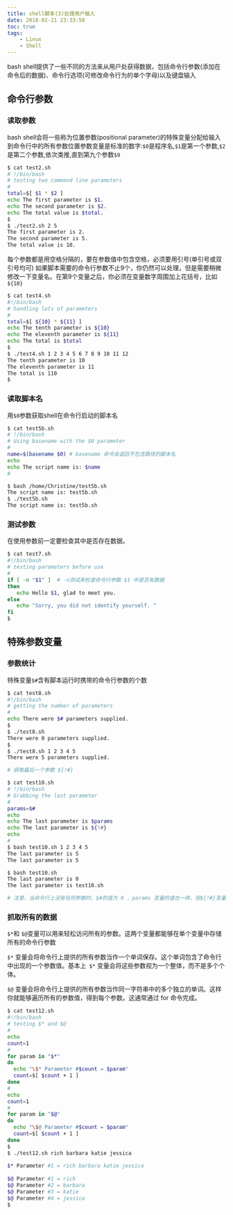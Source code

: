 ```yaml
---
title: shell脚本(3)处理用户输入
date: 2018-02-21 23:33:50
toc: true
tags: 
    - Linux
    - Shell
---
```


bash shell提供了一些不同的方法来从用户处获得数据，包括命令行参数(添加在命令后的数据)、命令行选项(可修改命令行为的单个字母)以及键盘输入

## 命令行参数

### 读取参数

bash shell会将一些称为位置参数(positional parameter)的特殊变量分配给输入到命令行中的所有参数位置参数变量是标准的数字:`$0`是程序名,`$1`是第一个参数,`$2` 是第二个参数,依次类推,直到第九个参数`$9`

```bash
$ cat test2.sh
# !/bin/bash
# testing two command line parameters
# 
total=$[ $1 * $2 ]
echo The first parameter is $1.
echo The second parameter is $2.
echo The total value is $total.
$ 
$ ./test2.sh 2 5
The first parameter is 2.
The second parameter is 5.
The total value is 10.
```
每个参数都是用空格分隔的，要在参数值中包含空格，必须要用引号(单引号或双引号均可)
如果脚本需要的命令行参数不止9个，你仍然可以处理，但是需要稍微修改一下变量名。在第9个变量之后，你必须在变量数字周围加上花括号，比如`${10}`

```bash
$ cat test4.sh 
#!/bin/bash 
# handling lots of parameters 
# 
total=$[ ${10} * ${11} ] 
echo The tenth parameter is ${10} 
echo The eleventh parameter is ${11} 
echo The total is $total 
$  
$ ./test4.sh 1 2 3 4 5 6 7 8 9 10 11 12 
The tenth parameter is 10 
The eleventh parameter is 11 
The total is 110 
$ 
```

### 读取脚本名

用`$0`参数获取shell在命令行启动的脚本名

```bash
$ cat test5b.sh
# !/bin/bash
# Using basename with the $0 parameter
# 
name=$(basename $0) # basename 命令会返回不包含路径的脚本名
echo
echo The script name is: $name
# 

$ bash /home/Christine/test5b.sh 
The script name is: test5b.sh 
$ ./test5b.sh 
The script name is: test5b.sh 
```

### 测试参数

在使用参数前一定要检查其中是否存在数据。

```bash
$ cat test7.sh 
#!/bin/bash 
# testing parameters before use 
# 
if [ -n "$1" ]  # -n测试来检查命令行参数 $1 中是否有数据
then 
   echo Hello $1, glad to meet you. 
else 
   echo "Sorry, you did not identify yourself. " 
fi 
$  
```

## 特殊参数变量

### 参数统计

特殊变量`$#`含有脚本运行时携带的命令行参数的个数

```bash
$ cat test8.sh 
#!/bin/bash 
# getting the number of parameters 
# 
echo There were $# parameters supplied. 
$  
$ ./test8.sh 
There were 0 parameters supplied. 
$  
$ ./test8.sh 1 2 3 4 5 
There were 5 parameters supplied. 
```

```bash
# 获取最后一个参数 ${!#}

$ cat test10.sh
# !/bin/bash
# Grabbing the last parameter
# 
params=$#
echo
echo The last parameter is $params
echo The last parameter is ${!#}
echo
# 
$ bash test10.sh 1 2 3 4 5 
The last parameter is 5 
The last parameter is 5 

$ bash test10.sh 
The last parameter is 0 
The last parameter is test10.sh 

# 注意，当命令行上没有任何参数时，$#的值为 0 ，params 变量的值也一样，但${!#}变量会返回命令行用到的脚本名
```

### 抓取所有的数据

`$*`和 `$@`变量可以用来轻松访问所有的参数。这两个变量都能够在单个变量中存储所有的命令行参数

`$*` 变量会将命令行上提供的所有参数当作一个单词保存。这个单词包含了命令行中出现的一个参数值。基本上` $*` 变量会将这些参数视为一个整体，而不是多个个体。

`$@` 变量会将命令行上提供的所有参数当作同一字符串中的多个独立的单词。这样你就能够遍历所有的参数值，得到每个参数。这通常通过 for 命令完成。
```bash
$ cat test12.sh
#!/bin/bash
# testing $* and $@
#
echo
count=1
#
for param in "$*"
do
  echo "\$* Parameter #$count = $param"
  count=$[ $count + 1 ]
done
#
echo
count=1
#
for param in "$@"
do
  echo "\$@ Parameter #$count = $param"
  count=$[ $count + 1 ]
done
$ 
$ ./test12.sh rich barbara katie jessica
 
$* Parameter #1 = rich barbara katie jessica
 
$@ Parameter #1 = rich
$@ Parameter #2 = barbara
$@ Parameter #3 = katie
$@ Parameter #4 = jessica
$
```


